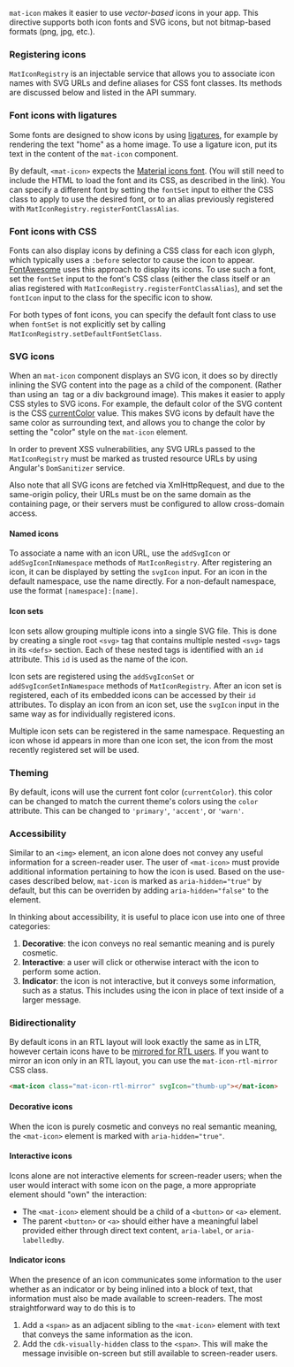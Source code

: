 `mat-icon` makes it easier to use _vector-based_ icons in your app.  This directive supports both
icon fonts and SVG icons, but not bitmap-based formats (png, jpg, etc.).

<!-- example(icon-overview) -->

### Registering icons

`MatIconRegistry` is an injectable service that allows you to associate icon names with SVG URLs and
define aliases for CSS font classes. Its methods are discussed below and listed in the API summary.

### Font icons with ligatures

Some fonts are designed to show icons by using
[ligatures](https://en.wikipedia.org/wiki/Typographic_ligature), for example by rendering the text
"home" as a home image. To use a ligature icon, put its text in the content of the `mat-icon`
component.

By default, `<mat-icon>` expects the
[Material icons font](http://google.github.io/material-design-icons/#icon-font-for-the-web).
(You will still need to include the HTML to load the font and its CSS, as described in the link).
You can specify a different font by setting the `fontSet` input to either the CSS class to apply to
use the desired font, or to an alias previously registered with
`MatIconRegistry.registerFontClassAlias`.

### Font icons with CSS

Fonts can also display icons by defining a CSS class for each icon glyph, which typically uses a
`:before` selector to cause the icon to appear.
[FontAwesome](https://fortawesome.github.io/Font-Awesome/examples/) uses this approach to display
its icons. To use such a font, set the `fontSet` input to the font's CSS class (either the class
itself or an alias registered with `MatIconRegistry.registerFontClassAlias`), and set the `fontIcon`
input to the class for the specific icon to show.

For both types of font icons, you can specify the default font class to use when `fontSet` is not
explicitly set by calling `MatIconRegistry.setDefaultFontSetClass`.

### SVG icons

When an `mat-icon` component displays an SVG icon, it does so by directly inlining the SVG content
into the page as a child of the component. (Rather than using an <img> tag or a div background
image). This makes it easier to apply CSS styles to SVG icons. For example, the default color of the
SVG content is the CSS
[currentColor](https://developer.mozilla.org/en-US/docs/Web/CSS/color_value#currentColor_keyword)
value. This makes SVG icons by default have the same color as surrounding text, and allows you to
change the color by setting the "color" style on the `mat-icon` element.

In order to prevent XSS vulnerabilities, any SVG URLs passed to the `MatIconRegistry` must be
marked as trusted resource URLs by using Angular's `DomSanitizer` service.

Also note that all SVG icons are fetched via XmlHttpRequest, and due to the same-origin policy,
their URLs must be on the same domain as the containing page, or their servers must be configured
to allow cross-domain access.

#### Named icons

To associate a name with an icon URL, use the `addSvgIcon` or `addSvgIconInNamespace` methods of
`MatIconRegistry`. After registering an icon, it can be displayed by setting the `svgIcon` input.
For an icon in the default namespace, use the name directly. For a non-default namespace, use the
format `[namespace]:[name]`.

#### Icon sets

Icon sets allow grouping multiple icons into a single SVG file. This is done by creating a single
root `<svg>` tag that contains multiple nested `<svg>` tags in its `<defs>` section. Each of these
nested tags is identified with an `id` attribute. This `id` is used as the name of the icon.

Icon sets are registered using the `addSvgIconSet` or `addSvgIconSetInNamespace` methods of
`MatIconRegistry`. After an icon set is registered, each of its embedded icons can be accessed by
their `id` attributes. To display an icon from an icon set, use the `svgIcon` input in the same way
as for individually registered icons.

Multiple icon sets can be registered in the same namespace. Requesting an icon whose id appears in
more than one icon set, the icon from the most recently registered set will be used.

### Theming

By default, icons will use the current font color (`currentColor`). this color can be changed to
match the current theme's colors using the `color` attribute. This can be changed to
`'primary'`, `'accent'`, or `'warn'`.

### Accessibility

Similar to an `<img>` element, an icon alone does not convey any useful information for a
screen-reader user. The user of `<mat-icon>` must provide additional information pertaining to how
the icon is used. Based on the use-cases described below, `mat-icon` is marked as
`aria-hidden="true"` by default, but this can be overriden by adding `aria-hidden="false"` to the
element.

In thinking about accessibility, it is useful to place icon use into one of three categories:
1. **Decorative**: the icon conveys no real semantic meaning and is purely cosmetic.
2. **Interactive**: a user will click or otherwise interact with the icon to perform some action.
3. **Indicator**: the icon is not interactive, but it conveys some information, such as a status. This
includes using the icon in place of text inside of a larger message.

### Bidirectionality

By default icons in an RTL layout will look exactly the same as in LTR, however certain icons have
to be [mirrored for RTL users](https://material.io/guidelines/usability/bidirectionality.html). If
you want to mirror an icon only in an RTL layout, you can use the `mat-icon-rtl-mirror` CSS class.

```html
<mat-icon class="mat-icon-rtl-mirror" svgIcon="thumb-up"></mat-icon>
```

#### Decorative icons
When the icon is purely cosmetic and conveys no real semantic meaning, the `<mat-icon>` element
is marked with `aria-hidden="true"`.

#### Interactive icons
Icons alone are not interactive elements for screen-reader users; when the user would interact with
some icon on the page, a more appropriate  element should "own" the interaction:
* The `<mat-icon>` element should be a child of a `<button>` or `<a>` element.
* The parent `<button>` or `<a>` should either have a meaningful label provided either through
direct text content, `aria-label`, or `aria-labelledby`.

#### Indicator icons
When the presence of an icon communicates some information to the user whether as an indicator or 
by being inlined into a block of text, that information must also be made available to 
screen-readers. The most straightforward way to do this is to
1. Add a `<span>` as an adjacent sibling to the `<mat-icon>` element with text that conveys the same
information as the icon.
2. Add the `cdk-visually-hidden` class to the `<span>`. This will make the message invisible
on-screen but still available to screen-reader users.
